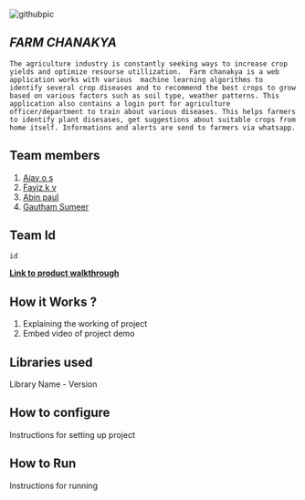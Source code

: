 ![githubpic](https://user-images.githubusercontent.com/126552313/221784874-670cd550-8440-4f18-bc5e-44257752c230.png)

## ***FARM CHANAKYA***
``
The agriculture industry is constantly seeking ways to increase crop yields and optimize resourse utillization. 
Farm chanakya is a web application works with various  machine learning algorithms to  identify several crop diseases and to recommend the best crops to grow based on various factors such as soil type, weather patterns.
This application also contains a login port for agriculture officer/department to train about various diseases.
This helps farmers to identify plant disesases, get suggestions about suitable crops from home itself.
Informations and alerts are send to farmers via whatsapp.
``


## Team members
1. [Ajay o s](https://github.com/Ajayos)
2. [Fayiz k v](https://github.com/Fayizkv)
3. [Abin paul](https://github.com/S91D3R)
4. [Gautham Sumeer](https://github.com/GauthamSumeer)
## Team Id
``` 
id 
```
[**Link to product walkthrough**](https://www.loom.com/share/14d7be1e25624d79937ad159c72a57ef)

## How it Works ?
1. Explaining the working of project
2. Embed video of project demo
## Libraries used
Library Name - Version
## How to configure
Instructions for setting up project
## How to Run
Instructions for running
